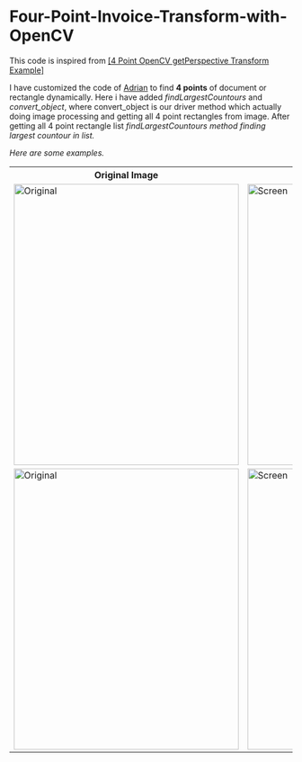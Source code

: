 # Four-Point-Invoice-Transform-with-OpenCV

This code is inspired from <a href="https://www.pyimagesearch.com/2014/08/25/4-point-opencv-getperspective-transform-example/">[4 Point OpenCV getPerspective Transform Example]</a>

I have customized the code of <a href="https://twitter.com/PyImageSearch">Adrian</a> to find <b>4 points</b> of document or rectangle dynamically. Here i have added <I>findLargestCountours</I> and <I>convert_object</I>, where convert_object is our driver method which actually doing image processing and getting all 4 point rectangles from image. After getting all 4 point rectangle list <I>findLargestCountours<I> method finding  largest countour in list.

Here are some examples.

<Table>
    <tr>
        <th>Original Image</th>
        <th>Edge Detection</th>
        <th>Warped Image</th>
    </tr>
    <tr>
        <td><img src="https://raw.githubusercontent.com/KMKnation/Four-Point-Invoice-Transform-with-OpenCV/master/Sample2/Original.png" alt="Original" width="400" height="500" align="middle"/></td>
        <td><img src="https://raw.githubusercontent.com/KMKnation/Four-Point-Invoice-Transform-with-OpenCV/master/Sample2/%20Screen.png" alt="Screen" width="400" height="500" align="middle"/></td>
        <td><img src="https://raw.githubusercontent.com/KMKnation/Four-Point-Invoice-Transform-with-OpenCV/master/Sample2/warp.png" alt="Warped" width="400" height="500" align="middle"/></td>
    </tr>
     <tr>
        <td><img src="https://raw.githubusercontent.com/KMKnation/Four-Point-Invoice-Transform-with-OpenCV/master/Sample3/Original.png" alt="Original" width="400" height="500" align="middle"/></td>
        <td><img src="https://raw.githubusercontent.com/KMKnation/Four-Point-Invoice-Transform-with-OpenCV/master/Sample3/%20Screen.png" alt="Screen" width="400" height="500" align="middle"/></td>
        <td><img src="https://raw.githubusercontent.com/KMKnation/Four-Point-Invoice-Transform-with-OpenCV/master/Sample3/warp.png" alt="Warped" width="400" height="500" align="middle"/></td>
    </tr>
</Table>


